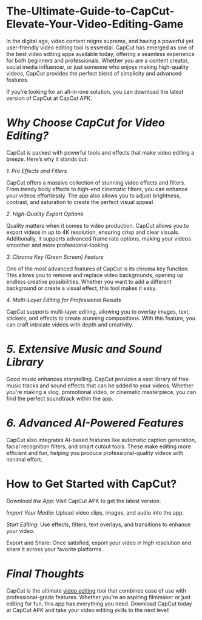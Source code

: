 # The-Ultimate-Guide-to-CapCut-Elevate-Your-Video-Editing-Game


In the digital age, video content reigns supreme, and having a powerful yet user-friendly video editing tool is essential. CapCut has emerged as one of the best video editing apps available today, offering a seamless experience for both beginners and professionals. Whether you are a content creator, social media influencer, or just someone who enjoys making high-quality videos, CapCut provides the perfect blend of simplicity and advanced features.

If you're looking for an all-in-one solution, you can download the latest version of CapCut at CapCut APK.

# *Why Choose CapCut for Video Editing?*

CapCut is packed with powerful tools and effects that make video editing a breeze. Here’s why it stands out:

*1. Pro Effects and Filters*

CapCut offers a massive collection of stunning video effects and filters. From trendy body effects to high-end cinematic filters, you can enhance your videos effortlessly. The app also allows you to adjust brightness, contrast, and saturation to create the perfect visual appeal.

*2. High-Quality Export Options*

Quality matters when it comes to video production. CapCut allows you to export videos in up to 4K resolution, ensuring crisp and clear visuals. Additionally, it supports advanced frame rate options, making your videos smoother and more professional-looking.

*3. Chroma Key (Green Screen) Feature*

One of the most advanced features of CapCut is its chroma key function. This allows you to remove and replace video backgrounds, opening up endless creative possibilities. Whether you want to add a different background or create a visual effect, this tool makes it easy.

*4. Multi-Layer Editing for Professional Results*

CapCut supports multi-layer editing, allowing you to overlay images, text, stickers, and effects to create stunning compositions. With this feature, you can craft intricate videos with depth and creativity.

# *5. Extensive Music and Sound Library*

Good music enhances storytelling. CapCut provides a vast library of free music tracks and sound effects that can be added to your videos. Whether you're making a vlog, promotional video, or cinematic masterpiece, you can find the perfect soundtrack within the app.

# *6. Advanced AI-Powered Features*

CapCut also integrates AI-based features like automatic caption generation, facial recognition filters, and smart cutout tools. These make editing more efficient and fun, helping you produce professional-quality videos with minimal effort.

# How to Get Started with CapCut?

*Download the App*: Visit CapCut APK to get the latest version.

*Import Your Media*: Upload video clips, images, and audio into the app.

*Start Editing*: Use effects, filters, text overlays, and transitions to enhance your video.

Export and Share: Once satisfied, export your video in high resolution and share it across your favorite platforms.

# *Final Thoughts*

CapCut is the ultimate [video editing](http://capcetapk.com) tool that combines ease of use with professional-grade features. Whether you're an aspiring filmmaker or just editing for fun, this app has everything you need. Download CapCut today at CapCut APK and take your video editing skills to the next level!
